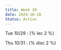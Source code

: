```yaml
---
title: Week 10
date: 2024-10-28
Status: Active
---
```


Tue 10/29
: {% lec 2 %}

Thu 10/31
: {% disc 2 %} 
